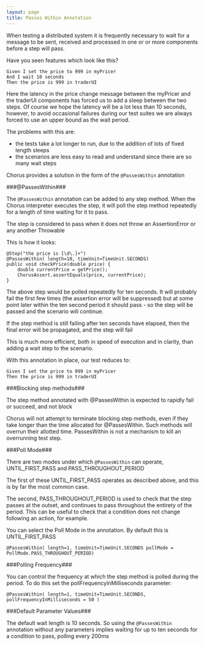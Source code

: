```yaml
---
layout: page
title: Passes Within Annotation
---
```


When testing a distributed system it is frequently necessary to wait for a message to be sent, received and processed in one or or more components before a step will pass.

Have you seen features which look like this?

    Given I set the price to 999 in myPricer
    And I wait 10 seconds
    Then the price is 999 in traderUI

Here the latency in the price change message between the myPricer and the traderUI components has forced us to add a sleep between
the two steps. Of course we hope the latency will be a lot less than 10 seconds, however, to avoid occasional failures during
our test suites we are always forced to use an upper bound as the wait period.
                           
The problems with this are:

- the tests take a lot longer to run, due to the addition of lots of fixed length sleeps
- the scenarios are less easy to read and understand since there are so many wait steps

Chorus provides a solution in the form of the `@PassesWithin` annotation

###@PassesWithin###

The `@PassesWithin` annotation can be added to any step method. 
When the Chorus interpreter executes the step, it will poll the step method repeatedly for a length of time waiting for it to pass.

The step is considered to pass when it does not throw an AssertionError or any another Throwable 

This is how it looks:

    @Step("the price is [\d\.]+")
    @PassesWithin( length=10, timeUnit=TimeUnit.SECONDS)
    public void checkPrice(double price) {
        double currentPrice = getPrice();
        ChorusAssert.assertEquals(price, currentPrice);
    }

The above step would be polled repeatedly for ten seconds. 
It will probably fail the first few times (the assertion error will be suppressed) but at some point later within the ten second period it should pass - 
so the step will be passed and the scenario will continue. 

If the step method is still failing after ten seconds have elapsed, then the final error will be propagated, and the step will fail

This is much more efficient, both in speed of execution and in clarity, than adding a wait step to the scenario.

With this annotation in place, our test reduces to:

    Given I set the price to 999 in myPricer
    Then the price is 999 in traderUI

###Blocking step methods###
 
The step method annotated with @PassesWithin is expected to rapidly fail or succeed, and not block

Chorus will not attempt to terminate blocking step methods, even if they take longer than the time allocated for @PassesWithin.
Such methods will overrun their allotted time.
PassesWithin is not a mechanism to kill an overrunning test step.

###Poll Mode###

There are two modes under which `@PassesWithin` can operate, UNTIL_FIRST_PASS and PASS_THROUGHOUT_PERIOD

The first of these UNTIL_FIRST_PASS operates as described above, and this is by far the most common case.

The second, PASS_THROUGHOUT_PERIOD is used to check that the step passes at the outset, and continues to pass throughout the entirety of the period.
This can be useful to check that a condition does not change following an action, for example.

You can select the Poll Mode in the annotation. By default this is UNTIL_FIRST_PASS

`@PassesWithin( length=1, timeUnit=TimeUnit.SECONDS pollMode = PollMode.PASS_THROUGHOUT_PERIOD)`
    
###Polling Frequency###

You can control the frequency at which the step method is polled during the period. 
To do this set the pollFrequencyInMilliseconds parameter:

`@PassesWithin( length=1, timeUnit=TimeUnit.SECONDS, pollFrequencyInMilliseconds = 50 )`

###Default Parameter Values###

The default wait length is 10 seconds. So using the `@PassesWithin` annotation without any parameters implies waiting for up to ten seconds for a condition to pass, polling every 200ms




